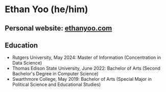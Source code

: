 # Ethan Yoo (he/him)

## Personal website: [ethanyoo.com](https://ethanyoo.com/)

## Education

* Rutgers University, May 2024: Master of Information (Concentration in Data Science)
* Thomas Edison State University, June 2022: Bachelor of Arts (Second Bachelor's Degree in Computer Science)
* Swarthmore College, May 2019: Bachelor of Arts (Special Major in Political Science and Educational Studies)
